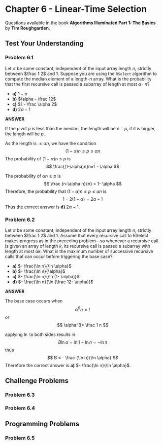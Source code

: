 # Chapter 6 - Linear-Time Selection

Questions available in the book **Algorithms Illuminated Part 1: The Basics** by **Tim Roughgarden**.

## Test Your Understanding

### Problem 6.1

Let $\alpha$ be some constant, independent of the input array length $n$, strictly between $\frac 1 2$ and $1$. Suppose you are using the `RSelect` algorithm to compute the median element of a length-$n$ array. What is the probability that the first recursive call is passed a subarray of length at most $\alpha \cdot n$?

* **a)** $1 - \alpha$
* **b)** $\alpha - \frac 12$
* **c)** $1 - \frac \alpha 2$
* **d)** $2\alpha - 1$

**ANSWER**

If the pivot $p$ is less than the median, the length will be $n-p$, if it is bigger, the length will be $p$.

As the length is $\leq \alpha n$, we have the condition
$$
(1-\alpha)n \leq p \leq \alpha n
$$
The probability of $(1-\alpha)n \leq p$ is
$$
\frac{(1-\alpha)n}n=1 - \alpha
$$


The probability of $\alpha n \geq p$ is
$$
\frac {n-\alpha n}{n} = 1- \alpha
$$
Therefore, the probability that $(1-\alpha)n \leq p \leq \alpha n$ is
$$
1 - 2(1-\alpha) = 2 \alpha -1
$$
Thus the correct answer is **d)** $2\alpha - 1$.

### Problem 6.2

Let $\alpha$ be some constant, independent of the input array length $n$, strictly between $\frac 1 2$ and $1$. Assume that every recursive call to RSelect makes progress as in the preceding problem—so whenever a recursive call is given an array of length $k$, its recursive call is passed a subarray with length at most $\alpha k$. What is the maximum number of successive recursive calls that can occur before triggering the base case?

* **a)** $- \frac{\ln n}{\ln \alpha}$
* **b)** $- \frac{\ln n}{\alpha}$
* **c)** $- \frac{\ln n}{\ln (1- \alpha)}$
* **d)** $- \frac{\ln n}{\ln (\frac 12- \alpha)}$

**ANSWER**

The base case occurs when
$$
\alpha^B n = 1
$$
or
$$
\alpha^B= \frac 1 n
$$


applying $\ln$ to both sides results in
$$
B \ln \alpha = \ln 1 - \ln n = - \ln n
$$
thus
$$
B = - \frac {\ln n}{\ln \alpha}
$$
Therefore the correct answer is **a)** $- \frac{\ln n}{\ln \alpha}$.

## Challenge Problems

### Problem 6.3

### Problem 6.4

## Programming Problems

### Problem 6.5